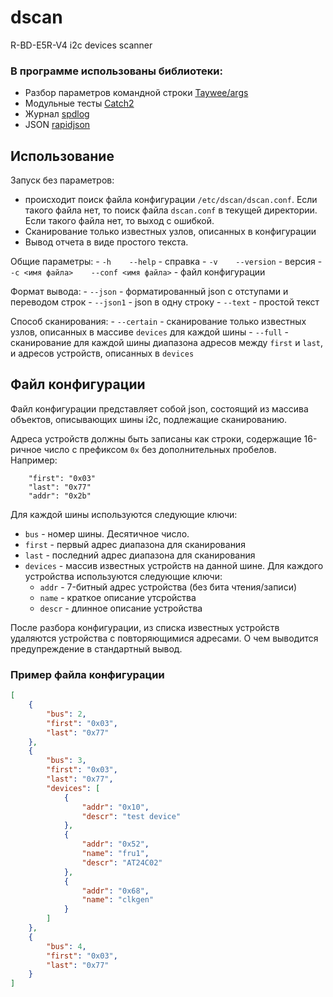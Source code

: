 # dscan
R-BD-E5R-V4 i2c devices scanner

### В программе использованы библиотеки:

- Разбор параметров командной строки [Taywee/args](https://github.com/Taywee/args)
- Модульные тесты [Catch2](https://github.com/catchorg/Catch2)
- Журнал [spdlog](https://github.com/gabime/spdlog)
- JSON [rapidjson](https://github.com/Tencent/rapidjson)

## Использование

Запуск без параметров:
* происходит поиск файла конфигурации `/etc/dscan/dscan.conf`. Если такого файла нет, то поиск файла `dscan.conf` в текущей директории. Если такого файла нет, то выход с ошибкой.
* Сканирование только известных узлов, описанных в конфигурации
* Вывод отчета в виде простого текста.

Общие параметры:
    - `-h    --help` - справка
    - `-v    --version` - версия
    - `-c <имя файла>    --conf <имя файла>` - файл конфигурации

Формат вывода:
    - `--json` - форматированный json с отступами и переводом строк
    - `--json1` - json в одну строку
    - `--text` - простой текст

Способ сканирования:
    - `--certain` - сканирование только известных узлов, описанных в массиве `devices` для каждой шины
    - `--full` - сканирование для каждой шины диапазона адресов между `first` и `last`, и адресов устройств, описанных в `devices`

## Файл конфигурации

Файл конфигурации представляет собой json, состоящий из массива объектов, описывающих шины i2c, подлежащие сканированию.

Адреса устройств должны быть записаны как строки, содержащие 16-ричное число с префиксом `0x` без дополнительных пробелов. Например:
```
    "first": "0x03"
    "last": "0x77"
    "addr": "0x2b"
```

Для каждой шины используются следующие ключи:
* `bus` - номер шины. Десятичное число.
* `first` - первый адрес диапазона для сканирования
* `last` - последний адрес диапазона для сканирования
* `devices` - массив известных устройств на данной шине. Для каждого устройства используются следующие ключи:
    * `addr` - 7-битный адрес устройства (без бита чтения/записи)
    * `name` - краткое описание утсройства
    * `descr` - длинное описание устройства

После разбора конфигурации, из списка известных устройств удаляются устройства с повторяющимися адресами. О чем выводится предупреждение в стандартный вывод.


### Пример файла конфигурации

```json
[
    {
        "bus": 2,
        "first": "0x03",
        "last": "0x77"
    },
    {
        "bus": 3,
        "first": "0x03",
        "last": "0x77",
        "devices": [
            {
                "addr": "0x10",
                "descr": "test device"
            },
            {
                "addr": "0x52",
                "name": "fru1",
                "descr": "AT24C02"
            },
            {
                "addr": "0x68",
                "name": "clkgen"
            }
        ]
    },
    {
        "bus": 4,
        "first": "0x03",
        "last": "0x77"
    }
]
```
